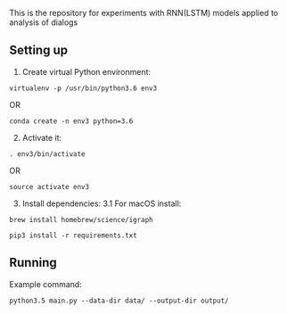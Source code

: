 This is the repository for experiments with RNN(LSTM) models applied to analysis of dialogs

## Setting up

1. Create virtual Python environment:
```
virtualenv -p /usr/bin/python3.6 env3
```
OR
```
conda create -n env3 python=3.6
```

2. Activate it:
```
. env3/bin/activate
```

OR

```
source activate env3
```

3. Install dependencies:
3.1 For macOS install:
```
brew install homebrew/science/igraph
```
```
pip3 install -r requirements.txt
```

## Running

Example command:
```
python3.5 main.py --data-dir data/ --output-dir output/
```